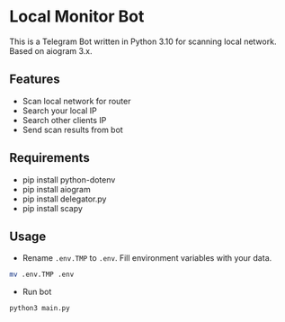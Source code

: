 # Local Monitor Bot

This is a Telegram Bot written in Python 3.10 for scanning local network. Based on aiogram 3.x.

## Features

- Scan local network for router
- Search your local IP
- Search other clients IP
- Send scan results from bot


## Requirements

- pip install python-dotenv
- pip install aiogram
- pip install delegator.py
- pip install scapy

## Usage

- Rename `.env.TMP` to `.env`. Fill environment variables with your data.

```bash
mv .env.TMP .env
```

- Run bot

```bash
python3 main.py
```
